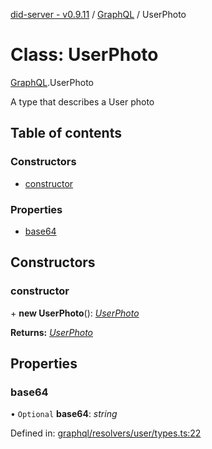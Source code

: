 [did-server - v0.9.11](../README.md) / [GraphQL](../modules/graphql.md) / UserPhoto

# Class: UserPhoto

[GraphQL](../modules/graphql.md).UserPhoto

A type that describes a User photo

## Table of contents

### Constructors

- [constructor](graphql.userphoto.md#constructor)

### Properties

- [base64](graphql.userphoto.md#base64)

## Constructors

### constructor

\+ **new UserPhoto**(): [*UserPhoto*](graphql.userphoto.md)

**Returns:** [*UserPhoto*](graphql.userphoto.md)

## Properties

### base64

• `Optional` **base64**: *string*

Defined in: [graphql/resolvers/user/types.ts:22](https://github.com/Puzzlepart/did/blob/dev/server/graphql/resolvers/user/types.ts#L22)
